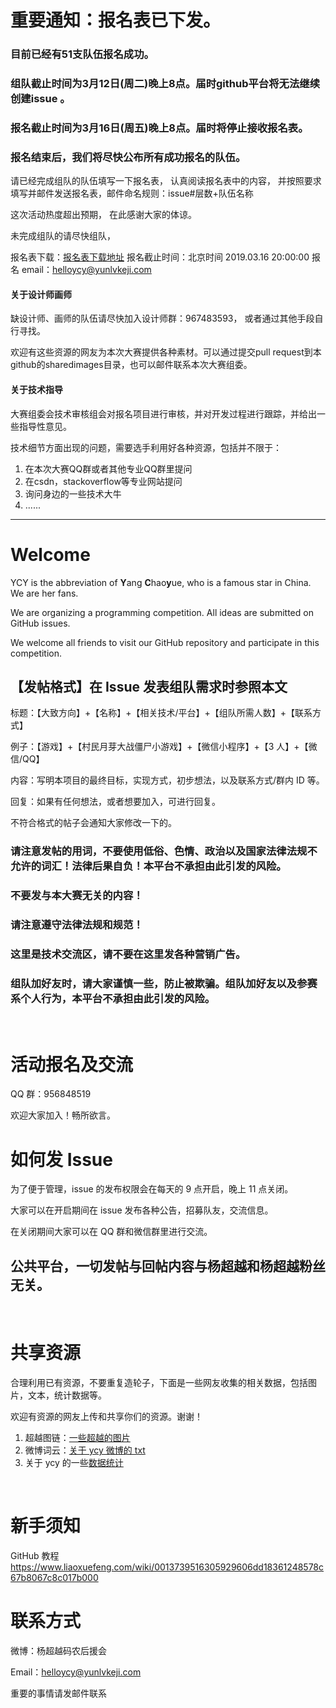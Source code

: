 # 重要通知：报名表已下发。

### 目前已经有51支队伍报名成功。
### 组队截止时间为3月12日(周二)晚上8点。届时github平台将无法继续创建issue 。
### 报名截止时间为3月16日(周五)晚上8点。届时将停止接收报名表。
### 报名结束后，我们将尽快公布所有成功报名的队伍。

请已经完成组队的队伍填写一下报名表，
认真阅读报名表中的内容，
并按照要求填写并邮件发送报名表，邮件命名规则：issue#层数+队伍名称

这次活动热度超出预期，
在此感谢大家的体谅。

未完成组队的请尽快组队，

报名表下载：[报名表下载地址](https://github.com/ccyyycy/ycy/blob/master/超越杯编程大赛报名立项表0309-v3.xlsx)
报名截止时间：北京时间 2019.03.16 20:00:00
报名 email：helloycy@yunlvkeji.com

#### 关于设计师画师
缺设计师、画师的队伍请尽快加入设计师群：967483593，
或者通过其他手段自行寻找。

欢迎有这些资源的网友为本次大赛提供各种素材。可以通过提交pull request到本github的sharedimages目录，也可以邮件联系本次大赛组委。

#### 关于技术指导

大赛组委会技术审核组会对报名项目进行审核，并对开发过程进行跟踪，并给出一些指导性意见。

技术细节方面出现的问题，需要选手利用好各种资源，包括并不限于：
1. 在本次大赛QQ群或者其他专业QQ群里提问
1. 在csdn，stackoverflow等专业网站提问
1. 询问身边的一些技术大牛
1. ......

----

# Welcome

YCY is the abbreviation of **Y**ang **C**hao**y**ue, who is a famous star in China. We are her fans.

We are organizing a programming competition. All ideas are submitted on GitHub issues.

We welcome all friends to visit our GitHub repository and participate in this competition.

## 【发帖格式】在 Issue 发表组队需求时参照本文

标题：【大致方向】+【名称】+【相关技术/平台】+【组队所需人数】+【联系方式】

例子：【游戏】+【村民月芽大战僵尸小游戏】+【微信小程序】+【3 人】+【微信/QQ】

内容：写明本项目的最终目标，实现方式，初步想法，以及联系方式/群内 ID 等。

回复：如果有任何想法，或者想要加入，可进行回复。

不符合格式的帖子会通知大家修改一下的。

### 请注意发帖的用词，不要使用低俗、色情、政治以及国家法律法规不允许的词汇！法律后果自负！本平台不承担由此引发的风险。

### 不要发与本大赛无关的内容！

### 请注意遵守法律法规和规范！

### 这里是技术交流区，请不要在这里发各种营销广告。

### 组队加好友时，请大家谨慎一些，防止被欺骗。组队加好友以及参赛系个人行为，本平台不承担由此引发的风险。

<br/>

# 活动报名及交流

QQ 群：956848519

欢迎大家加入！畅所欲言。

# 如何发 Issue

为了便于管理，issue 的发布权限会在每天的 9 点开启，晚上 11 点关闭。

大家可以在开启期间在 issue 发布各种公告，招募队友，交流信息。

在关闭期间大家可以在 QQ 群和微信群里进行交流。

## 公共平台，一切发帖与回帖内容与杨超越和杨超越粉丝无关。

<br/>

# 共享资源

合理利用已有资源，不要重复造轮子，下面是一些网友收集的相关数据，包括图片，文本，统计数据等。

欢迎有资源的网友上传和共享你们的资源。谢谢！

1. 超越图链：[一些超越的图片](https://github.com/ccyyycy/ycy/blob/master/%E8%B6%85%E8%B6%8A%E5%9B%BE%E5%8C%85%E9%93%BE%E6%8E%A5%EF%BC%88%E5%B7%B2%E6%9B%B4%E6%96%B0%EF%BC%89)
1. 微博词云：[关于 ycy 微博的 txt](https://github.com/ccyyycy/ycy/blob/master/%E8%B6%85%E8%B6%8A%E5%BE%AE%E5%8D%9A%E8%AF%8D%E4%BA%91)
1. 关于 ycy 的一些[数据统计](https://ycy.har01d.win/#/weibo) 

<br/>

# 新手须知

GitHub 教程 https://www.liaoxuefeng.com/wiki/0013739516305929606dd18361248578c67b8067c8c017b000


# 联系方式

微博：杨超越码农后援会

Email：helloycy@yunlvkeji.com

重要的事情请发邮件联系
